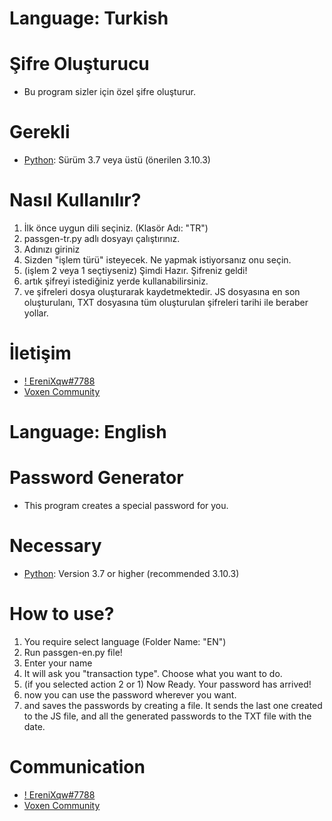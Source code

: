 
# Language: Turkish

# Şifre Oluşturucu

- Bu program sizler için özel şifre oluşturur.

# Gerekli

- [Python](https://www.python.org/downloads): Sürüm 3.7 veya üstü (önerilen 3.10.3)

# Nasıl Kullanılır?

1. İlk önce uygun dili seçiniz. (Klasör Adı: "TR")
2. passgen-tr.py adlı dosyayı çalıştırınız.
3. Adınızı giriniz
4. Sizden "işlem türü" isteyecek. Ne yapmak istiyorsanız onu seçin.
5. (işlem 2 veya 1 seçtiyseniz) Şimdi Hazır. Şifreniz geldi!
6. artık şifreyi istediğiniz yerde kullanabilirsiniz.
7. ve şifreleri dosya oluşturarak kaydetmektedir. JS dosyasına en son oluşturulanı, TXT dosyasına tüm oluşturulan şifreleri tarihi ile beraber yollar.

# İletişim

- [! EreniXqw#7788](https://www.discord.com/users/744835491643260988)
- [Voxen Community](https://discord.gg/uF8TZY4MaR)



# Language: English

# Password Generator

- This program creates a special password for you.

# Necessary

- [Python](https://www.python.org/downloads): Version 3.7 or higher (recommended 3.10.3)

# How to use?

1. You require select language (Folder Name: "EN")
2. Run passgen-en.py file!
3. Enter your name
4. It will ask you "transaction type". Choose what you want to do.
5. (if you selected action 2 or 1) Now Ready. Your password has arrived!
6. now you can use the password wherever you want.
7. and saves the passwords by creating a file. It sends the last one created to the JS file, and all the generated passwords to the TXT file with the date.

# Communication

- [! EreniXqw#7788](https://www.discord.com/users/744835491643260988)
- [Voxen Community](https://discord.gg/uF8TZY4MaR) 
